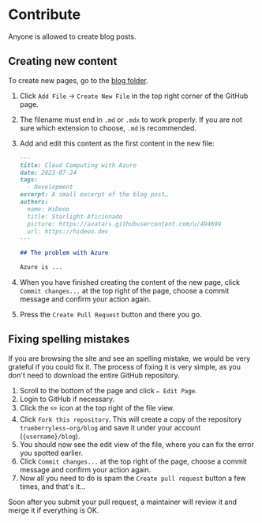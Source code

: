 # Contribute

Anyone is allowed to create blog posts.

## Creating new content

To create new pages, go to the [blog folder](https://github.com/trueberryless-org/blog/tree/main/starlight/src/content/docs/blog).

1. Click `Add File` -> `Create New File` in the top right corner of the GitHub page.
2. The filename must end in `.md` or `.mdx` to work properly. If you are not sure which extension to choose, `.md` is recommended.
3. Add and edit this content as the first content in the new file:

    ```Markdown
    ---
    title: Cloud Computing with Azure
    date: 2023-07-24
    tags:
      - Development
    excerpt: A small excerpt of the blog post…
    authors:
      name: HiDeoo
      title: Starlight Aficionado
      picture: https://avatars.githubusercontent.com/u/494699
      url: https://hideoo.dev
    ---

    ## The problem with Azure

    Azure is ...
    ```

4. When you have finished creating the content of the new page, click `Commit changes...` at the top right of the page, choose a commit message and confirm your action again.
5. Press the `Create Pull Request` button and there you go.

## Fixing spelling mistakes

If you are browsing the site and see an spelling mistake, we would be very grateful if you could fix it. The process of fixing it is very simple, as you don't need to download the entire GitHub repository.

1. Scroll to the bottom of the page and click `✏️ Edit Page`.
2. Login to GitHub if necessary.
3. Click the ✏️ icon at the top right of the file view.
4. Click `Fork this repository`. This will create a copy of the repository `trueberryless-org/blog` and save it under your account (`{username}/blog`).
5. You should now see the edit view of the file, where you can fix the error you spotted earlier.
6. Click `Commit changes...` at the top right of the page, choose a commit message and confirm your action again.
7. Now all you need to do is spam the `Create pull request` button a few times, and that's it...

Soon after you submit your pull request, a maintainer will review it and merge it if everything is OK.
